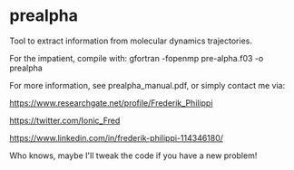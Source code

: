 # prealpha
Tool to extract information from molecular dynamics trajectories.

For the impatient, compile with: gfortran -fopenmp pre-alpha.f03 -o prealpha

For more information, see prealpha_manual.pdf, or simply contact me via:

https://www.researchgate.net/profile/Frederik_Philippi

https://twitter.com/Ionic_Fred

https://www.linkedin.com/in/frederik-philippi-114346180/

Who knows, maybe I'll tweak the code if you have a new problem!
